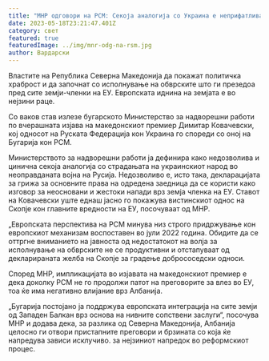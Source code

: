 ```yaml
---
title: "МНР одговори на РСМ: Секоја аналогија со Украина е неприфатлива и цинична"
date: 2023-05-18T23:21:47.401Z
category: свет
featured: true
featuredImage: ../img/mnr-odg-na-rsm.jpg
author: Вардарски
---
```

Властите на Република Северна Македонија да покажат политичка храброст и да започнат со исполнување на обврските што ги презедоа пред сите земји-членки на ЕУ. Европската иднина на земјата е во нејзини раце.

Со ваков став излезе бугарското Министерство за надворешни работи по вчерашната изјава на македонскиот премиер Димитар Ковачевски, кој односот на Руската Федерација кон Украина го спореди со оној на Бугарија кон РСМ.

Министерството за надворешни работи ја дефинира како недозволива и цинична секоја аналогија со страдањата на украинскиот народ во неоправданата војна на Русија. Недозволиво е, исто така, декларацијата за грижа за основните права на одредена заедница да се користи како изговор за неосновани и жестоки напади врз земја членка на ЕУ. Ставот на Ковачевски уште еднаш јасно го покажува вистинскиот однос на Скопје кон главните вредности на ЕУ, посочуваат од МНР.

„Европската перспектива на РСМ минува низ строго придржување кон европскиот механизам воспоставен во јули 2022 година. Обидите да се оттргне вниманието на јавноста од недостатокот на волја за исполнување на обврските не се продуктивни и отстапуваат од декларираната желба на Скопје за градење добрососедски односи.

Според МНР, импликацијата во изјавата на македонскиот премиер е дека доколку РСМ не го продолжи патот на преговорите за влез во ЕУ, тоа ќе има негативно влијание врз Албанија.

„Бугарија постојано ја поддржува европската интеграција на сите земји од Западен Балкан врз основа на нивните сопствени заслуги“, посочува МНР и додава дека, за разлика од Северна Македонија, Албанија целосно ги отвори пристапните преговори и брзината со која ќе напредува зависи исклучиво. за нејзиниот напредок во реформскиот процес.